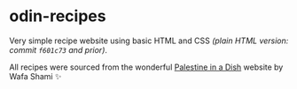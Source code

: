 # odin-recipes

Very simple recipe website using basic HTML and CSS *(plain HTML version: commit `f601c73` and prior)*.

All recipes were sourced from the wonderful [Palestine in a Dish](https://palestineinadish.com/recipes/) website by Wafa Shami ✨
